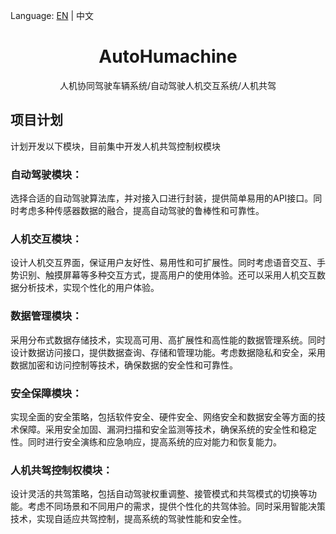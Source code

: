 Language: [EN](./README.md) | 中文
<h1 align="center">AutoHumachine</h1>
<div align="center">
人机协同驾驶车辆系统/自动驾驶人机交互系统/人机共驾
</div>

## 项目计划
计划开发以下模块，目前集中开发人机共驾控制权模块

### 自动驾驶模块：
选择合适的自动驾驶算法库，并对接入口进行封装，提供简单易用的API接口。同时考虑多种传感器数据的融合，提高自动驾驶的鲁棒性和可靠性。

### 人机交互模块：
设计人机交互界面，保证用户友好性、易用性和可扩展性。同时考虑语音交互、手势识别、触摸屏幕等多种交互方式，提高用户的使用体验。还可以采用人机交互数据分析技术，实现个性化的用户体验。

### 数据管理模块：
采用分布式数据存储技术，实现高可用、高扩展性和高性能的数据管理系统。同时设计数据访问接口，提供数据查询、存储和管理功能。考虑数据隐私和安全，采用数据加密和访问控制等技术，确保数据的安全性和可靠性。

### 安全保障模块：
实现全面的安全策略，包括软件安全、硬件安全、网络安全和数据安全等方面的技术保障。采用安全加固、漏洞扫描和安全监测等技术，确保系统的安全性和稳定性。同时进行安全演练和应急响应，提高系统的应对能力和恢复能力。

### 人机共驾控制权模块：
设计灵活的共驾策略，包括自动驾驶权重调整、接管模式和共驾模式的切换等功能。考虑不同场景和不同用户的需求，提供个性化的共驾体验。同时采用智能决策技术，实现自适应共驾控制，提高系统的驾驶性能和安全性。
